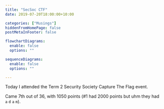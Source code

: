 ```yaml
---
title: "SecSoc CTF"
date: 2019-07-20T18:00:00+10:00

categories: ["Musings"]
hiddenFromHomePage: false
postMetaInFooter: false

flowchartDiagrams:
  enable: false
  options: ""

sequenceDiagrams: 
  enable: false
  options: ""

---
```


Today I attended the Term 2 Security Society Capture The Flag event.

Came 7th out of 36, with 1050 points (#1 had 2000 points but uhm they had `a` `d` `a` `m`).  


